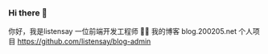 ### Hi there 👋

你好，我是listensay
一位前端开发工程师 🧑‍💻
我的博客 blog.200205.net
个人项目 https://github.com/listensay/blog-admin

<!--
**listensay/listensay** is a ✨ _special_ ✨ repository because its `README.md` (this file) appears on your GitHub profile.

Here are some ideas to get you started:

- 🔭 I’m currently working on ...
- 🌱 I’m currently learning ...
- 👯 I’m looking to collaborate on ...
- 🤔 I’m looking for help with ...
- 💬 Ask me about ...
- 📫 How to reach me: ...
- 😄 Pronouns: ...
- ⚡ Fun fact: ...
-->
